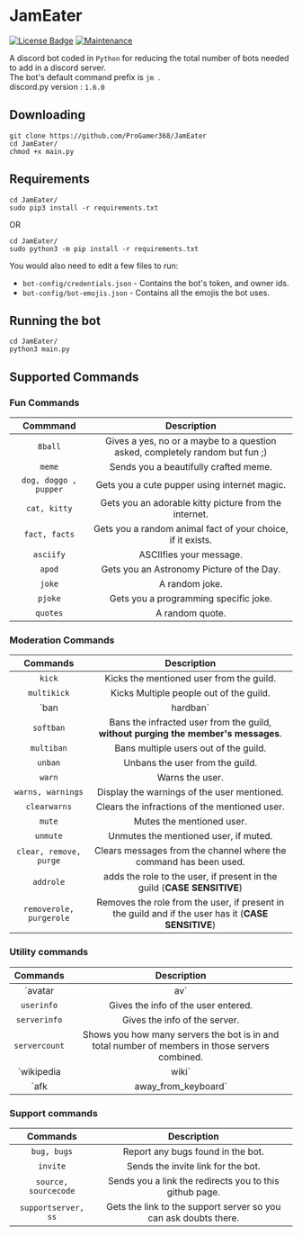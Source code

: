 # JamEater
[![License Badge](https://img.shields.io/badge/license-MIT-blue.svg)](LICENSE)
[![Maintenance](https://img.shields.io/badge/Maintained%3F-yes-green.svg)](CHANGELOG)

A discord bot coded in `Python` for reducing the total number of bots needed to add in a discord server.  
The bot's default command prefix is `jm `.  
discord.py version : `1.6.0`

## Downloading

```
git clone https://github.com/ProGamer368/JamEater
cd JamEater/
chmod +x main.py
```

## Requirements

```
cd JamEater/
sudo pip3 install -r requirements.txt
```
OR
```
cd JamEater/
sudo python3 -m pip install -r requirements.txt
```  

You would also need to edit a few files to run: 

- `bot-config/credentials.json` - Contains the bot's token, and owner ids.
- `bot-config/bot-emojis.json` - Contains all the emojis the bot uses.

## Running the bot

```
cd JamEater/
python3 main.py
```


## Supported Commands

### Fun Commands

|        Commmand         |                                 Description                                 |
|:-----------------------:|:---------------------------------------------------------------------------:|
| `8ball`                 | Gives a yes, no or a maybe to a question asked, completely random but fun ;)| 
| `meme`                  | Sends you a beautifully crafted meme.                                       |
| `dog, doggo , pupper`   | Gets you a cute pupper using internet magic.                                |
| `cat, kitty`            | Gets you an adorable kitty picture from the internet.                       |
| `fact, facts`           | Gets you a random animal fact of your choice, if it exists.                 |
| `asciify`               | ASCIIfies your message.                                                     |
| `apod`                  | Gets you an Astronomy Picture of the Day.                                   |
| `joke`                  | A random joke.                                                              |
| `pjoke`                 | Gets you a programming specific joke.                                       |
| `quotes`                | A random quote.                                                             |



### Moderation Commands

|        Commands             |                                         Description                                                |
|:---------------------------:|:--------------------------------------------------------------------------------------------------:|
| `kick`                      | Kicks the mentioned user from the guild.                                                           |
| `multikick`                 | Kicks Multiple people out of the guild.                                                            |
| `ban | hardban`             | Bans the infracted user from the guild, **with purging the member's messages**.                    |
| `softban`                   | Bans the infracted user from the guild, **without purging the member's messages**.                 |
| `multiban`                  | Bans multiple users out of the guild.                                                              |
| `unban`                     | Unbans the user from the guild.                                                                    |
| `warn`                      | Warns the user.                                                                                    |
| `warns, warnings`           | Display the warnings of the user mentioned.                                                        |
| `clearwarns`                | Clears the infractions of the mentioned user.                                                      |
| `mute`                      | Mutes the mentioned user.                                                                          |
| `unmute`                    | Unmutes the mentioned user, if muted.                                                              |
| `clear, remove, purge`      | Clears messages from the channel where the command has been used.                                  |
| `addrole`                   | adds the role to the user, if present in the guild (**CASE SENSITIVE**)                            |
| `removerole, purgerole`     | Removes the role from the user, if present in the guild and if the user has it (**CASE SENSITIVE**)|



### Utility commands

|            Commands               |                                          Description                                           |
|:---------------------------------:|:----------------------------------------------------------------------------------------------:|
| `avatar | av`                     | Shows the avatar of the user mentioned.                                                        |
| `userinfo`                        | Gives the info of the user entered.                                                            |
| `serverinfo`                      | Gives the info of the server.                                                                  |
| `servercount`                     | Shows you how many servers the bot is in and total number of members in those servers combined.|
| `wikipedia | wiki`                | Gets you information from the wiki.                                                            |
| `afk | away_from_keyboard`        | Helps other people know you're afk when they mention you.                                      |



### Support commands

|       Commands        |                          Description                                  |
|:---------------------:|:---------------------------------------------------------------------:|
| `bug, bugs`           | Report any bugs found in the bot.                                     |
| `invite`              | Sends the invite link for the bot.                             |
| `source, sourcecode`  | Sends you a link the redirects you to this github page.               |
| `supportserver, ss`   | Gets the link to the support server so you can ask doubts there.      |


